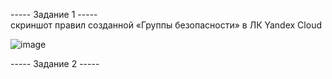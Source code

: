 ----- Задание 1 -----   
скриншот правил созданной «Группы безопасности» в ЛК Yandex Cloud     

![image](https://github.com/user-attachments/assets/527ba38a-2ee4-4c43-8c2f-d6d35ecd6c5e)

----- Задание 2 -----     


